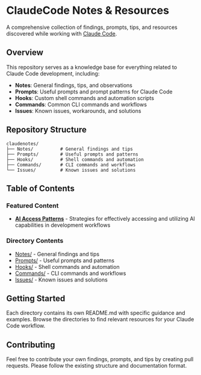 # ClaudeCode Notes & Resources

A comprehensive collection of findings, prompts, tips, and resources discovered while working with [Claude Code](https://claude.ai/code).

## Overview

This repository serves as a knowledge base for everything related to Claude Code development, including:

- **Notes**: General findings, tips, and observations
- **Prompts**: Useful prompts and prompt patterns for Claude Code
- **Hooks**: Custom shell commands and automation scripts
- **Commands**: Common CLI commands and workflows
- **Issues**: Known issues, workarounds, and solutions

## Repository Structure

```
claudenotes/
├── Notes/          # General findings and tips
├── Prompts/        # Useful prompts and patterns
├── Hooks/          # Shell commands and automation
├── Commands/       # CLI commands and workflows
└── Issues/         # Known issues and solutions
```

## Table of Contents

### Featured Content
- **[AI Access Patterns](Notes/aiaccess.md)** - Strategies for effectively accessing and utilizing AI capabilities in development workflows

### Directory Contents
- [Notes/](Notes/) - General findings and tips
- [Prompts/](Prompts/) - Useful prompts and patterns
- [Hooks/](Hooks/) - Shell commands and automation
- [Commands/](Commands/) - CLI commands and workflows
- [Issues/](Issues/) - Known issues and solutions

## Getting Started

Each directory contains its own README.md with specific guidance and examples. Browse the directories to find relevant resources for your Claude Code workflow.

## Contributing

Feel free to contribute your own findings, prompts, and tips by creating pull requests. Please follow the existing structure and documentation format.